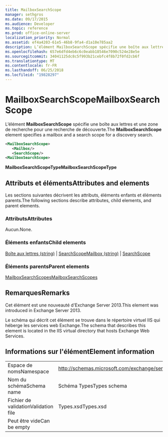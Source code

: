 ```yaml
---
title: MailboxSearchScope
manager: sethgros
ms.date: 09/17/2015
ms.audience: Developer
ms.topic: reference
ms.prod: office-online-server
localization_priority: Normal
ms.assetid: ef4a4203-61e5-46b8-9fa4-d1a10e785aa2
description: L’élément MailboxSearchScope spécifie une boîte aux lettres et une zone de recherche pour une recherche de découverte.
ms.openlocfilehash: 657e6dfd4eb6c6c0eabb18546e7090c524e28e5e
ms.sourcegitcommit: 34041125dc8c5f993b21cebfc4f8b72f0fd2cb6f
ms.translationtype: MT
ms.contentlocale: fr-FR
ms.lasthandoff: 06/25/2018
ms.locfileid: "19828297"
---
```

# <a name="mailboxsearchscope"></a><span data-ttu-id="f5139-103">MailboxSearchScope</span><span class="sxs-lookup"><span data-stu-id="f5139-103">MailboxSearchScope</span></span>

<span data-ttu-id="f5139-104">L’élément **MailboxSearchScope** spécifie une boîte aux lettres et une zone de recherche pour une recherche de découverte.</span><span class="sxs-lookup"><span data-stu-id="f5139-104">The **MailboxSearchScope** element specifies a mailbox and a search scope for a discovery search.</span></span> 
  
```XML
<MailboxSearchScope>
   <Mailbox/>
   <SearchScope/>
<MailboxSearchScope>
```

<span data-ttu-id="f5139-105">**MailboxSearchScopeType**</span><span class="sxs-lookup"><span data-stu-id="f5139-105">**MailboxSearchScopeType**</span></span>

## <a name="attributes-and-elements"></a><span data-ttu-id="f5139-106">Attributs et éléments</span><span class="sxs-lookup"><span data-stu-id="f5139-106">Attributes and elements</span></span>

<span data-ttu-id="f5139-107">Les sections suivantes décrivent les attributs, éléments enfants et éléments parents.</span><span class="sxs-lookup"><span data-stu-id="f5139-107">The following sections describe attributes, child elements, and parent elements.</span></span>
  
### <a name="attributes"></a><span data-ttu-id="f5139-108">Attributs</span><span class="sxs-lookup"><span data-stu-id="f5139-108">Attributes</span></span>

<span data-ttu-id="f5139-109">Aucun.</span><span class="sxs-lookup"><span data-stu-id="f5139-109">None.</span></span>
  
### <a name="child-elements"></a><span data-ttu-id="f5139-110">Éléments enfants</span><span class="sxs-lookup"><span data-stu-id="f5139-110">Child elements</span></span>

<span data-ttu-id="f5139-111">[Boîte aux lettres (string)](mailbox-string.md) | [SearchScope](searchscope.md)</span><span class="sxs-lookup"><span data-stu-id="f5139-111">[Mailbox (string)](mailbox-string.md) | [SearchScope](searchscope.md)</span></span>
  
### <a name="parent-elements"></a><span data-ttu-id="f5139-112">Éléments parents</span><span class="sxs-lookup"><span data-stu-id="f5139-112">Parent elements</span></span>

[<span data-ttu-id="f5139-113">MailboxSearchScopes</span><span class="sxs-lookup"><span data-stu-id="f5139-113">MailboxSearchScopes</span></span>](mailboxsearchscopes.md)
  
## <a name="remarks"></a><span data-ttu-id="f5139-114">Remarques</span><span class="sxs-lookup"><span data-stu-id="f5139-114">Remarks</span></span>

<span data-ttu-id="f5139-115">Cet élément est une nouveauté d'Exchange Server 2013.</span><span class="sxs-lookup"><span data-stu-id="f5139-115">This element was introduced in Exchange Server 2013.</span></span>
  
<span data-ttu-id="f5139-116">Le schéma qui décrit cet élément se trouve dans le répertoire virtuel IIS qui héberge les services web Exchange.</span><span class="sxs-lookup"><span data-stu-id="f5139-116">The schema that describes this element is located in the IIS virtual directory that hosts Exchange Web Services.</span></span>
  
## <a name="element-information"></a><span data-ttu-id="f5139-117">Informations sur l'élément</span><span class="sxs-lookup"><span data-stu-id="f5139-117">Element information</span></span>

|||
|:-----|:-----|
|<span data-ttu-id="f5139-118">Espace de noms</span><span class="sxs-lookup"><span data-stu-id="f5139-118">Namespace</span></span>  <br/> |http://schemas.microsoft.com/exchange/services/2006/types  <br/> |
|<span data-ttu-id="f5139-119">Nom du schéma</span><span class="sxs-lookup"><span data-stu-id="f5139-119">Schema name</span></span>  <br/> |<span data-ttu-id="f5139-120">Schéma Types</span><span class="sxs-lookup"><span data-stu-id="f5139-120">Types schema</span></span>  <br/> |
|<span data-ttu-id="f5139-121">Fichier de validation</span><span class="sxs-lookup"><span data-stu-id="f5139-121">Validation file</span></span>  <br/> |<span data-ttu-id="f5139-122">Types.xsd</span><span class="sxs-lookup"><span data-stu-id="f5139-122">Types.xsd</span></span>  <br/> |
|<span data-ttu-id="f5139-123">Peut être vide</span><span class="sxs-lookup"><span data-stu-id="f5139-123">Can be empty</span></span>  <br/> ||
   

